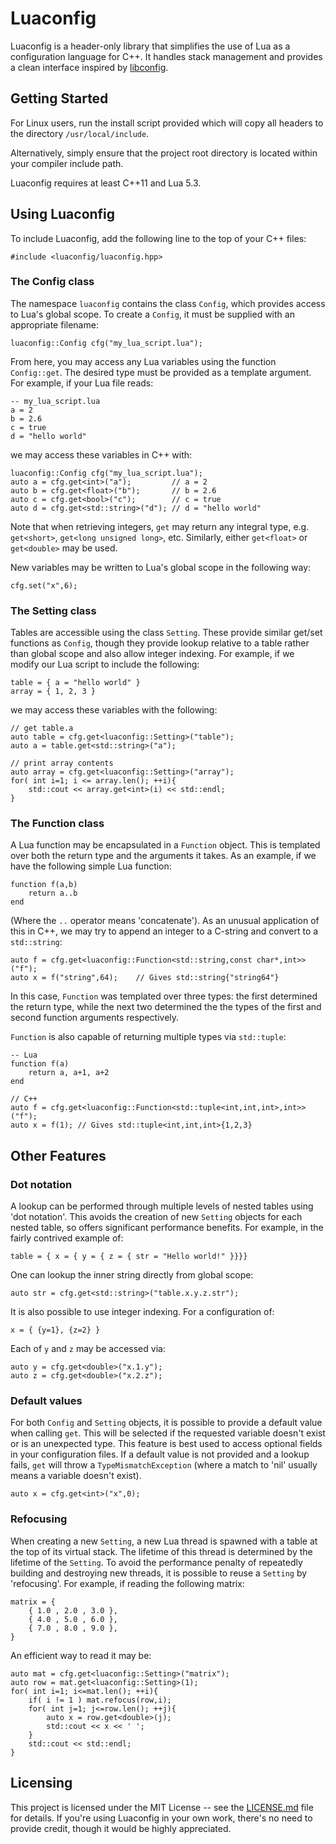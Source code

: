 # Luaconfig

Luaconfig is a header-only library that simplifies the use of Lua as a configuration language for C++. It handles stack management and provides a clean interface inspired by [libconfig](https://github.com/hyperrealm/libconfig).

## Getting Started

For Linux users, run the install script provided which will copy all headers to the directory `/usr/local/include`.

Alternatively, simply ensure that the project root directory is located within your compiler include path.

Luaconfig requires at least C++11 and Lua 5.3.

## Using Luaconfig

To include Luaconfig, add the following line to the top of your C++ files:

```
#include <luaconfig/luaconfig.hpp>
```

### The Config class

The namespace `luaconfig` contains the class `Config`, which provides access to Lua's global scope. To create a `Config`, it must be supplied with an appropriate filename:

```
luaconfig::Config cfg("my_lua_script.lua");
```

From here, you may access any Lua variables using the function `Config::get`. The desired type must be provided as a template argument. For example, if your Lua file reads:

```
-- my_lua_script.lua
a = 2
b = 2.6
c = true
d = "hello world"
```

we may access these variables in C++ with:

```
luaconfig::Config cfg("my_lua_script.lua");
auto a = cfg.get<int>("a");         // a = 2
auto b = cfg.get<float>("b");       // b = 2.6
auto c = cfg.get<bool>("c");        // c = true
auto d = cfg.get<std::string>("d"); // d = "hello world"
```

Note that when retrieving integers, `get` may return any integral type, e.g. `get<short>`, `get<long unsigned long>`, etc. Similarly, either `get<float>` or `get<double>` may be used.

New variables may be written to Lua's global scope in the following way:

```
cfg.set("x",6);
```

### The Setting class

Tables are accessible using the class `Setting`. These provide similar get/set functions as `Config`, though they provide lookup relative to a table rather than global scope and also allow integer indexing. For example, if we modify our Lua script to include the following:

```
table = { a = "hello world" }
array = { 1, 2, 3 }
```

we may access these variables with the following:

```
// get table.a
auto table = cfg.get<luaconfig::Setting>("table");
auto a = table.get<std::string>("a");

// print array contents
auto array = cfg.get<luaconfig::Setting>("array");
for( int i=1; i <= array.len(); ++i){
    std::cout << array.get<int>(i) << std::endl;
}
```

### The Function class

A Lua function may be encapsulated in a `Function` object. This is templated over both the return type and the arguments it takes. As an example, if we have the following simple Lua function:

```
function f(a,b)
    return a..b
end
```

(Where the `..` operator means 'concatenate'). As an unusual application of this in C++, we may try to append an integer to a C-string and convert to a `std::string`:

```
auto f = cfg.get<luaconfig::Function<std::string,const char*,int>>("f");
auto x = f("string",64);    // Gives std::string{"string64"}
```

In this case, `Function` was templated over three types: the first determined the return type, while the next two determined the the types of the first and second function arguments respectively.

`Function` is also capable of returning multiple types via `std::tuple`:

```
-- Lua
function f(a)
    return a, a+1, a+2
end

// C++
auto f = cfg.get<luaconfig::Function<std::tuple<int,int,int>,int>>("f");
auto x = f(1); // Gives std::tuple<int,int,int>{1,2,3}
```

## Other Features

### Dot notation

A lookup can be performed through multiple levels of nested tables using 'dot notation'. This avoids the creation of new `Setting` objects for each nested table, so offers significant performance benefits. For example, in the fairly contrived example of:

```
table = { x = { y = { z = { str = "Hello world!" }}}}
```

One can lookup the inner string directly from global scope:

```
auto str = cfg.get<std::string>("table.x.y.z.str");
```

It is also possible to use integer indexing. For a configuration of:

```
x = { {y=1}, {z=2} }
```

Each of `y` and `z` may be accessed via:

```
auto y = cfg.get<double>("x.1.y");
auto z = cfg.get<double>("x.2.z");
```

### Default values

For both `Config` and `Setting` objects, it is possible to provide a default value when calling `get`. This will be selected if the requested variable doesn't exist or is an unexpected type. This feature is best used to access optional fields in your configuration files. If a default value is not provided and a lookup fails, `get` will throw a `TypeMismatchException` (where a match to 'nil' usually means a variable doesn't exist).

```
auto x = cfg.get<int>("x",0);
```

### Refocusing

When creating a new `Setting`, a new Lua thread is spawned with a table at the top of its virtual stack. The lifetime of this thread is determined by the lifetime of the `Setting`. To avoid the performance penalty of repeatedly building and destroying new threads, it is possible to reuse a `Setting` by 'refocusing'. For example, if reading the following matrix:

```
matrix = {
    { 1.0 , 2.0 , 3.0 },
    { 4.0 , 5.0 , 6.0 },
    { 7.0 , 8.0 , 9.0 },
}
```

An efficient way to read it may be:

```
auto mat = cfg.get<luaconfig::Setting>("matrix");
auto row = mat.get<luaconfig::Setting>(1);
for( int i=1; i<=mat.len(); ++i){
    if( i != 1 ) mat.refocus(row,i);
    for( int j=1; j<=row.len(); ++j){
        auto x = row.get<double>(j);
        std::cout << x << ' ';
    }
    std::cout << std::endl;
}
```

## Licensing

This project is licensed under the MIT License -- see the [LICENSE.md](LICENSE.md) file for details. If you're using Luaconfig in your own work, there's no need to provide credit, though it would be highly appreciated.
